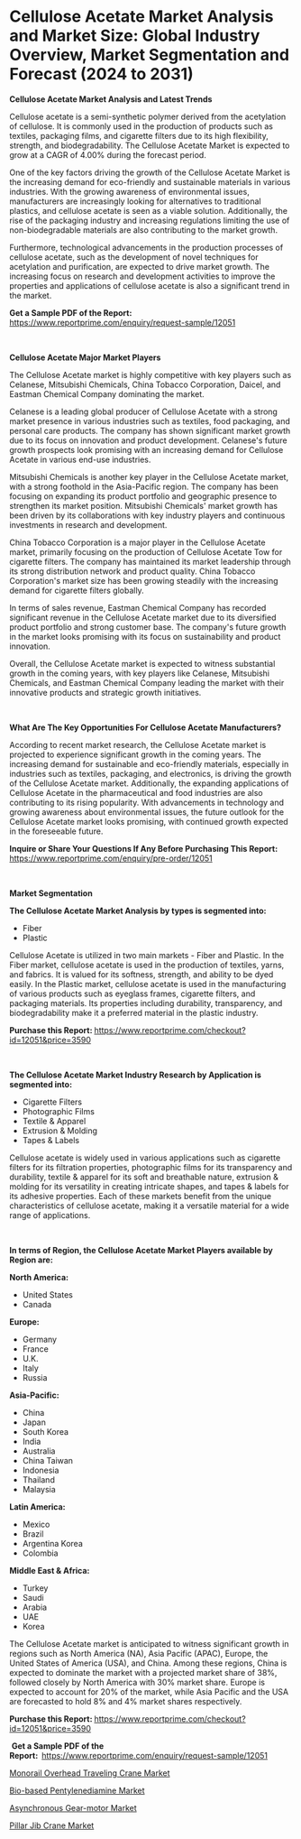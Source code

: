 <p><h1>Cellulose Acetate Market Analysis and Market Size: Global Industry Overview, Market Segmentation and Forecast (2024 to 2031)</h1></p><p><strong>Cellulose Acetate Market Analysis and Latest Trends</strong></p>
<p><p>Cellulose acetate is a semi-synthetic polymer derived from the acetylation of cellulose. It is commonly used in the production of products such as textiles, packaging films, and cigarette filters due to its high flexibility, strength, and biodegradability. The Cellulose Acetate Market is expected to grow at a CAGR of 4.00% during the forecast period.</p><p>One of the key factors driving the growth of the Cellulose Acetate Market is the increasing demand for eco-friendly and sustainable materials in various industries. With the growing awareness of environmental issues, manufacturers are increasingly looking for alternatives to traditional plastics, and cellulose acetate is seen as a viable solution. Additionally, the rise of the packaging industry and increasing regulations limiting the use of non-biodegradable materials are also contributing to the market growth.</p><p>Furthermore, technological advancements in the production processes of cellulose acetate, such as the development of novel techniques for acetylation and purification, are expected to drive market growth. The increasing focus on research and development activities to improve the properties and applications of cellulose acetate is also a significant trend in the market.</p></p>
<p><strong>Get a Sample PDF of the Report:&nbsp;</strong> <a href="https://www.reportprime.com/enquiry/request-sample/12051">https://www.reportprime.com/enquiry/request-sample/12051</a></p>
<p>&nbsp;</p>
<p><strong>Cellulose Acetate Major Market Players</strong></p>
<p><p>The Cellulose Acetate market is highly competitive with key players such as Celanese, Mitsubishi Chemicals, China Tobacco Corporation, Daicel, and Eastman Chemical Company dominating the market. </p><p>Celanese is a leading global producer of Cellulose Acetate with a strong market presence in various industries such as textiles, food packaging, and personal care products. The company has shown significant market growth due to its focus on innovation and product development. Celanese's future growth prospects look promising with an increasing demand for Cellulose Acetate in various end-use industries.</p><p>Mitsubishi Chemicals is another key player in the Cellulose Acetate market, with a strong foothold in the Asia-Pacific region. The company has been focusing on expanding its product portfolio and geographic presence to strengthen its market position. Mitsubishi Chemicals' market growth has been driven by its collaborations with key industry players and continuous investments in research and development.</p><p>China Tobacco Corporation is a major player in the Cellulose Acetate market, primarily focusing on the production of Cellulose Acetate Tow for cigarette filters. The company has maintained its market leadership through its strong distribution network and product quality. China Tobacco Corporation's market size has been growing steadily with the increasing demand for cigarette filters globally.</p><p>In terms of sales revenue, Eastman Chemical Company has recorded significant revenue in the Cellulose Acetate market due to its diversified product portfolio and strong customer base. The company's future growth in the market looks promising with its focus on sustainability and product innovation. </p><p>Overall, the Cellulose Acetate market is expected to witness substantial growth in the coming years, with key players like Celanese, Mitsubishi Chemicals, and Eastman Chemical Company leading the market with their innovative products and strategic growth initiatives.</p></p>
<p>&nbsp;</p>
<p><strong>What Are The Key Opportunities For Cellulose Acetate Manufacturers?</strong></p>
<p><p>According to recent market research, the Cellulose Acetate market is projected to experience significant growth in the coming years. The increasing demand for sustainable and eco-friendly materials, especially in industries such as textiles, packaging, and electronics, is driving the growth of the Cellulose Acetate market. Additionally, the expanding applications of Cellulose Acetate in the pharmaceutical and food industries are also contributing to its rising popularity. With advancements in technology and growing awareness about environmental issues, the future outlook for the Cellulose Acetate market looks promising, with continued growth expected in the foreseeable future.</p></p>
<p><strong>Inquire or Share Your Questions If Any Before Purchasing This Report:</strong> <a href="https://www.reportprime.com/enquiry/pre-order/12051">https://www.reportprime.com/enquiry/pre-order/12051</a></p>
<p>&nbsp;</p>
<p><strong>Market Segmentation</strong></p>
<p><strong>The Cellulose Acetate Market Analysis by types is segmented into:</strong></p>
<p><ul><li>Fiber</li><li>Plastic</li></ul></p>
<p><p>Cellulose Acetate is utilized in two main markets - Fiber and Plastic. In the Fiber market, cellulose acetate is used in the production of textiles, yarns, and fabrics. It is valued for its softness, strength, and ability to be dyed easily. In the Plastic market, cellulose acetate is used in the manufacturing of various products such as eyeglass frames, cigarette filters, and packaging materials. Its properties including durability, transparency, and biodegradability make it a preferred material in the plastic industry.</p></p>
<p><strong>Purchase this Report:&nbsp;</strong><a href="https://www.reportprime.com/checkout?id=12051&price=3590">https://www.reportprime.com/checkout?id=12051&price=3590</a></p>
<p>&nbsp;</p>
<p><strong>The Cellulose Acetate Market Industry Research by Application is segmented into:</strong></p>
<p><ul><li>Cigarette Filters</li><li>Photographic Films</li><li>Textile & Apparel</li><li>Extrusion & Molding</li><li>Tapes & Labels</li></ul></p>
<p><p>Cellulose acetate is widely used in various applications such as cigarette filters for its filtration properties, photographic films for its transparency and durability, textile & apparel for its soft and breathable nature, extrusion & molding for its versatility in creating intricate shapes, and tapes & labels for its adhesive properties. Each of these markets benefit from the unique characteristics of cellulose acetate, making it a versatile material for a wide range of applications.</p></p>
<p>&nbsp;</p>
<p><strong>In terms of Region, the Cellulose Acetate Market Players available by Region are:</strong></p>
<p>
    <p> <strong> North America: </strong>
        <ul>
            <li>United States</li>
            <li>Canada</li>
        </ul>
        </p> 
    <p> <strong> Europe: </strong>
        <ul>
            <li>Germany</li>
            <li>France</li>
            <li>U.K.</li>
            <li>Italy</li>
            <li>Russia</li>
        </ul>
        </p> 
    <p> <strong> Asia-Pacific: </strong>
        <ul>
            <li>China</li>
            <li>Japan</li>
            <li>South Korea</li>
            <li>India</li>
            <li>Australia</li>
            <li>China Taiwan</li>
            <li>Indonesia</li>
            <li>Thailand</li>
            <li>Malaysia</li>
        </ul>
        </p> 
    <p> <strong> Latin America: </strong>
        <ul>
            <li>Mexico</li>
            <li>Brazil</li>
            <li>Argentina Korea</li>
            <li>Colombia</li>
        </ul>
        </p> 
    <p> <strong> Middle East & Africa: </strong>
        <ul>
            <li>Turkey</li>
            <li>Saudi</li>
            <li>Arabia</li>
            <li>UAE</li>
            <li>Korea</li>
        </ul>
    </p>
    </p>
<p><p>The Cellulose Acetate market is anticipated to witness significant growth in regions such as North America (NA), Asia Pacific (APAC), Europe, the United States of America (USA), and China. Among these regions, China is expected to dominate the market with a projected market share of 38%, followed closely by North America with 30% market share. Europe is expected to account for 20% of the market, while Asia Pacific and the USA are forecasted to hold 8% and 4% market shares respectively.</p></p>
<p><strong>Purchase this Report: </strong><a href="https://www.reportprime.com/checkout?id=12051&price=3590">https://www.reportprime.com/checkout?id=12051&price=3590</a></p>
<p>&nbsp;<strong>Get a Sample PDF of the Report:&nbsp;&nbsp;</strong><a href="https://www.reportprime.com/enquiry/request-sample/12051">https://www.reportprime.com/enquiry/request-sample/12051</a></p>
<p><strong></strong></p>
<p><p><a href="https://view.publitas.com/reportprime-1/monorail-overhead-traveling-crane-market-offers-provide-insightful-data-for-the-time-period-from-2023-to-2030-and-also-provide-analysis-based-on-application-type-and-region/">Monorail Overhead Traveling Crane Market</a></p><p><a href="https://angry-finch-aaf.notion.site/Bio-based-Pentylenediamine-Market-Size-and-Examines-its-Market-Scope-with-a-Primary-Focus-on-Growt-221e6766727f434abd537673dae08228">Bio-based Pentylenediamine Market</a></p><p><a href="https://view.publitas.com/reportprime-1/asynchronous-gear-motor-market-with-the-goal-of-estimating-the-market-size-and-future-growth-potential-of-various-market-segments-based-on-component-applications-end-user-and-region/">Asynchronous Gear-motor Market</a></p><p><a href="https://view.publitas.com/reportprime-1/pillar-jib-crane-market-furnish-information-about-market-size-market-share-market-dynamics-and-projections-spanning-from-2023-to-2030/">Pillar Jib Crane Market</a></p></p>